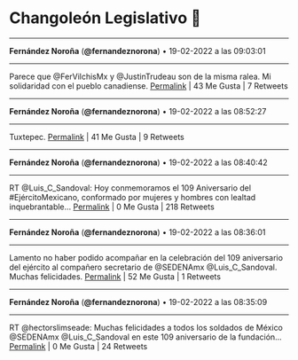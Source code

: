 # Changoleón Legislativo 🙈
*****
**Fernández Noroña** (**@fernandeznorona**) • 19-02-2022 a las 09:03:01
*****
Parece que @FerVilchisMx y @JustinTrudeau son de la misma ralea. Mi solidaridad con el pueblo canadiense.
[Permalink](https://twitter.com/fernandeznorona/status/1495081499443580930) | 43 Me Gusta | 7 Retweets
*****
**Fernández Noroña** (**@fernandeznorona**) • 19-02-2022 a las 08:52:27
*****
Tuxtepec.
[Permalink](https://twitter.com/fernandeznorona/status/1495078840678457347) | 41 Me Gusta | 9 Retweets
*****
**Fernández Noroña** (**@fernandeznorona**) • 19-02-2022 a las 08:40:42
*****
RT @Luis_C_Sandoval: Hoy conmemoramos el 109 Aniversario del #EjércitoMexicano, conformado por mujeres y hombres con lealtad inquebrantable…
[Permalink](https://twitter.com/fernandeznorona/status/1495075885627715592) | 0 Me Gusta | 218 Retweets
*****
**Fernández Noroña** (**@fernandeznorona**) • 19-02-2022 a las 08:36:01
*****
Lamento no haber podido acompañar en la celebración del 109 aniversario del ejército al compañero secretario de @SEDENAmx @Luis_C_Sandoval. Muchas felicidades.
[Permalink](https://twitter.com/fernandeznorona/status/1495074707200266249) | 52 Me Gusta | 1 Retweets
*****
**Fernández Noroña** (**@fernandeznorona**) • 19-02-2022 a las 08:35:09
*****
RT @hectorslimseade: Muchas felicidades a todos los soldados de México @SEDENAmx  @Luis_C_Sandoval en este 109 aniversario de la fundación…
[Permalink](https://twitter.com/fernandeznorona/status/1495074485527007242) | 0 Me Gusta | 24 Retweets